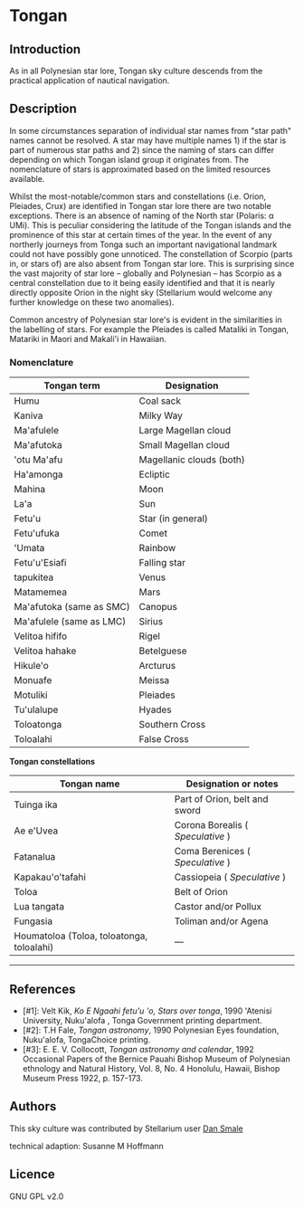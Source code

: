 # Tongan

## Introduction

As in all Polynesian star lore, Tongan sky culture descends from the practical application of nautical navigation.

## Description

In some circumstances separation of individual star names from "star path" names cannot be resolved. A star may have multiple names 1) if the star is part of numerous star paths and 2) since the naming of stars can differ depending on which Tongan island group it originates from. The nomenclature of stars is approximated based on the limited resources available.

Whilst the most-notable/common stars and constellations (i.e. Orion, Pleiades, Crux) are identified in Tongan star lore there are two notable exceptions. There is an absence of naming of the North star (Polaris: α UMi). This is peculiar considering the latitude of the Tongan islands and the prominence of this star at certain times of the year. In the event of any northerly journeys from Tonga such an important navigational landmark could not have possibly gone unnoticed. The constellation of Scorpio (parts in, or stars of) are also absent from Tongan star lore. This is surprising since the vast majority of star lore – globally and Polynesian – has Scorpio as a central constellation due to it being easily identified and that it is nearly directly opposite Orion in the night sky (Stellarium would welcome any further knowledge on these two anomalies).

Common ancestry of Polynesian star lore's is evident in the similarities in the labelling of stars. For example the Pleiades is called Mataliki in Tongan, Matariki in Maori and Makali'i in Hawaiian.

### Nomenclature

 | Tongan term | Designation | 
 |-------------|-------|
 | Humu | Coal sack | 
 | Kaniva | Milky Way | 
 | Ma'afulele | Large Magellan cloud | 
 | Ma'afutoka | Small Magellan cloud | 
 | 'otu Ma'afu | Magellanic clouds (both) | 
 | Ha'amonga | Ecliptic | 
 | Mahina | Moon | 
 | La'a | Sun | 
 | Fetu'u | Star (in general) | 
 | Fetu'ufuka | Comet | 
 | 'Umata | Rainbow | 
 | Fetu'u'Esiafi | Falling star | 
 | tapukitea | Venus | 
 | Matamemea | Mars | 
 | Ma'afutoka (same as SMC) | Canopus | 
 | Ma'afulele (same as LMC) | Sirius | 
 | Velitoa hififo | Rigel | 
 | Velitoa hahake | Betelguese | 
 | Hikule'o | Arcturus | 
 | Monuafe | Meissa | 
 | Motuliki | Pleiades | 
 | Tu'ulalupe | Hyades | 
 | Toloatonga | Southern Cross | 
 | Toloalahi | False Cross | 
 

__Tongan constellations__

 | Tongan name | Designation or notes | 
 |-------------|-------|
 | Tuinga ika | Part of Orion, belt and sword | 
 | Ae e'Uvea | Corona Borealis ( _Speculative_ ) | 
 | Fatanalua | Coma Berenices ( _Speculative_ ) | 
 | Kapakau'o'tafahi | Cassiopeia ( _Speculative_ ) | 
 | Toloa | Belt of Orion | 
 | Lua tangata | Castor and/or Pollux | 
 | Fungasia | Toliman and/or Agena | 
 | Houmatoloa (Toloa, toloatonga, toloalahi) | — | 

--------------------

## References

 - [#1]: Velt Kik, _Ko E Ngaahi fetu'u 'o, Stars over tonga_, 1990 'Atenisi University, Nuku'alofa , Tonga Government printing department.
 - [#2]: T.H Fale, _Tongan astronomy_, 1990 Polynesian Eyes foundation, Nuku'alofa, TongaChoice printing.
 - [#3]: E. E. V. Collocott, _Tongan astronomy and calendar_, 1992 Occasional Papers of the Bernice Pauahi Bishop Museum of Polynesian ethnology and Natural History, Vol. 8, No. 4 Honolulu, Hawaii, Bishop Museum Press 1922, p. 157-173.

## Authors

This sky culture was contributed by Stellarium user [Dan Smale](d.smale@niwa.co.nz)

technical adaption: Susanne M Hoffmann 

## Licence

GNU GPL v2.0
